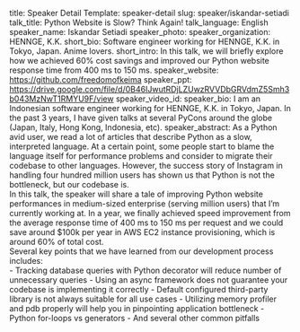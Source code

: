 title: Speaker Detail
Template: speaker-detail
slug: speaker/iskandar-setiadi
talk_title: Python Website is Slow? Think Again!
talk_language: English
speaker_name: Iskandar Setiadi
speaker_photo: 
speaker_organization: HENNGE, K.K.
short_bio: Software engineer working for HENNGE, K.K. in Tokyo, Japan. Anime lovers.
short_intro: In this talk, we will briefly explore how we achieved 60% cost savings and improved our Python website response time from 400 ms to 150 ms.
speaker_website: https://github.com/freedomofkeima
speaker_ppt: https://drive.google.com/file/d/0B46IJwutRDjLZUwzRVVDbGRVdmZ5Smh3b043MzNwT1RMYU9F/view
speaker_video_id: 
speaker_bio: I am an Indonesian software engineer working for HENNGE, K.K. in Tokyo, Japan. In the past 3 years, I have given talks at several PyCons around the globe (Japan, Italy, Hong Kong, Indonesia, etc).
speaker_abstract: As a Python avid user, we read a lot of articles that describe Python as a slow, interpreted language. At a certain point, some people start to blame the language itself for performance problems and consider to migrate their codebase to other languages. However, the success story of Instagram in handling four hundred million users has shown us that Python is not the bottleneck, but our codebase is.
    <br>In this talk, the speaker will share a tale of improving Python website performances in medium-sized enterprise (serving million users) that I’m currently working at. In a year, we finally achieved speed improvement from the average response time of 400 ms to 150 ms per request and we could save around $100k per year in AWS EC2 instance provisioning, which is around 60% of total cost.
    <br>Several key points that we have learned from our development process includes:<br>
    - Tracking database queries with Python decorator will reduce number of unnecessary queries
    - Using an async framework does not guarantee your codebase is implementing it correctly
    - Default configured third-party library is not always suitable for all use cases
    - Utilizing memory profiler and pdb properly will help you in pinpointing application bottleneck
    - Python for-loops vs generators
    - And several other common pitfalls
